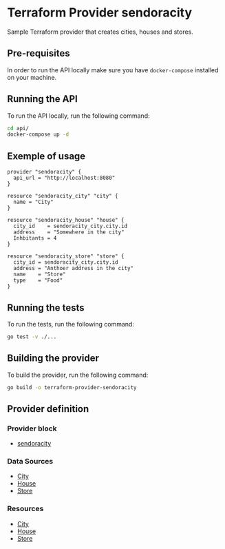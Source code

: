 # Terraform Provider sendoracity

Sample Terraform provider that creates cities, houses and stores.

## Pre-requisites

In order to run the API locally make sure you have `docker-compose` installed on your machine.

## Running the API

To run the API locally, run the following command:

```bash
cd api/
docker-compose up -d
```

## Exemple of usage

```hcl
provider "sendoracity" {
  api_url = "http://localhost:8080"
}

resource "sendoracity_city" "city" {
  name = "City"
}

resource "sendoracity_house" "house" {
  city_id    = sendoracity_city.city.id
  address    = "Somewhere in the city"
  Inhbitants = 4
}

resource "sendoracity_store" "store" {
  city_id = sendoracity_city.city.id
  address = "Anthoer address in the city"
  name    = "Store"
  type    = "Food"
}
```

## Running the tests

To run the tests, run the following command:

```bash
go test -v ./...
```

## Building the provider

To build the provider, run the following command:

```bash
go build -o terraform-provider-sendoracity
```

## Provider definition

### Provider block

* [sendoracity](docs/index.md)

### Data Sources

* [City](docs/data-sources/city.md)
* [House](docs/data-sources/house.md)
* [Store](docs/data-sources/store.md)

### Resources

* [City](docs/resources/city.md)
* [House](docs/resources/house.md)
* [Store](docs/resources/store.md)
